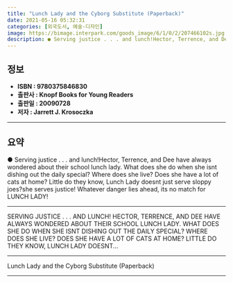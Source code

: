 ```yaml
---
title: "Lunch Lady and the Cyborg Substitute (Paperback)"
date: 2021-05-16 05:32:31
categories: [외국도서, 예술-디자인]
image: https://bimage.interpark.com/goods_image/6/1/0/2/207466102s.jpg
description: ● Serving justice . . . and lunch!Hector, Terrence, and Dee have always wondered about their school lunch lady. What does she do when she isnt dishing out the
---
```


## **정보**

- **ISBN : 9780375846830**
- **출판사 : Knopf Books for Young Readers**
- **출판일 : 20090728**
- **저자 : Jarrett J. Krosoczka**

------



## **요약**

●  Serving justice . . . and lunch!Hector, Terrence, and Dee have always wondered about their school lunch lady. What does she do when she isnt dishing out the daily special? Where does she live? Does she have a lot of cats at home? Little do they know, Lunch Lady doesnt just serve sloppy joes?she serves justice! Whatever danger lies ahead, its no match for LUNCH LADY!

------

SERVING JUSTICE . . . AND LUNCH!
HECTOR, TERRENCE, AND DEE HAVE ALWAYS WONDERED ABOUT THEIR SCHOOL LUNCH LADY. WHAT DOES SHE DO WHEN SHE ISNT DISHING OUT THE DAILY SPECIAL? WHERE DOES SHE LIVE? DOES SHE HAVE A LOT OF CATS AT HOME? LITTLE DO THEY KNOW, LUNCH LADY DOESNT... 

------


Lunch Lady and the Cyborg Substitute (Paperback) 

------


